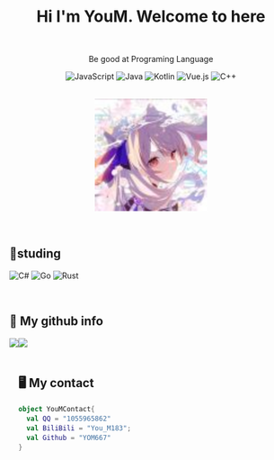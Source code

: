 <div>
  <h1 align="center">Hi I'm YouM. Welcome to here</h1>
</div>
<br/>

<div align="center">
  <p align="center">Be good at Programing Language</p>
  <img alt="JavaScript" src="https://img.shields.io/badge/JavaScript-323330?style=for-the-badge&logo=javascript&logoColor=F7DF1E" />
  <img alt="Java" src="https://img.shields.io/badge/Java-ED8B00?style=for-the-badge&logo=java&logoColor=white" />
  <img alt="Kotlin" src="https://img.shields.io/badge/Kotlin-0095D5?&style=for-the-badge&logo=kotlin&logoColor=white" />
  <img alt="Vue.js" src="https://img.shields.io/badge/Vue.js-35495E?style=for-the-badge&logo=vuedotjs&logoColor=4FC08D" />
  <img alt="C++" src="https://img.shields.io/badge/C++-B0E0E6?style=for-the-badge&logo=cplusplus&logoColor=1E90FF" />
</div>

<br/>

<div>
<p align="center" ><img style="width:200px; height:200px;"  src="./Head.jpg"></p>
<div>

<br/>
  
## 🔬studing
<p>
  <img alt="C#" src="https://img.shields.io/badge/Csharp-4169E1?style=for-the-badge&logo=csharp#&logoColor=B0C4DE" />
  <img alt="Go" src="https://img.shields.io/badge/Go-B0E0E6?style=for-the-badge&logo=go&logoColor=6495ED" />
  <img alt="Rust" src="https://img.shields.io/badge/Rust-DB7093?style=for-the-badge&logo=rust&logoColor=white" />
</p>
<br/>

## 🌠 My github info 

<div>
    <img height="165" align="left" src="https://github-readme-stats.vercel.app/api?username=YOM667&theme=calm&show_icons=true" />
    <img src="https://github-readme-stats.vercel.app/api/top-langs/?username=YOM667&hide=html,css,Jupyter+Notebook,ruby,Batchfile&theme=calm&langs_count=6&layout=compact" />
</div>
<br/>

## 🖥️ My contact 
```kotlin
object YouMContact{
  val QQ = "1055965862"
  val BiliBili = "You_M183";
  val Github = "YOM667"
}
```

